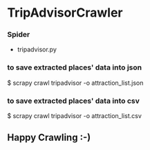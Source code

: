 # TripAdvisorCrawler

### Spider
- tripadvisor.py

### to save extracted  places' data into json

$ scrapy crawl tripadvisor -o attraction_list.json

### to save extracted places' data into csv

$ scrapy crawl tripadvisor -o attraction_list.csv

## Happy Crawling :-)


